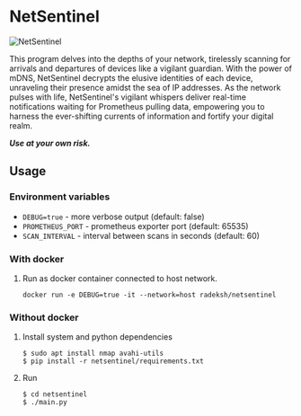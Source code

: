 # NetSentinel

![NetSentinel](https://static.wikia.nocookie.net/robotsupremacy/images/0/08/Squiddy.jpg "NetSentinel in action")

This program delves into the depths of your network, tirelessly scanning for arrivals and departures of devices like a vigilant guardian. With the power of mDNS, NetSentinel decrypts the elusive identities of each device, unraveling their presence amidst the sea of IP addresses. As the network pulses with life, NetSentinel's vigilant whispers deliver real-time notifications waiting for Prometheus pulling data, empowering you to harness the ever-shifting currents of information and fortify your digital realm.

**_Use at your own risk._**

## Usage

### Environment variables

- `DEBUG=true` - more verbose output (default: false)
- `PROMETHEUS_PORT` - prometheus exporter port (default: 65535)
- `SCAN_INTERVAL` - interval between scans in seconds (default: 60)

### With docker

1. Run as docker container connected to host network.

    ```
    docker run -e DEBUG=true -it --network=host radeksh/netsentinel
    ```

### Without docker

1. Install system and python dependencies

    ```
    $ sudo apt install nmap avahi-utils
    $ pip install -r netsentinel/requirements.txt
    ```

1. Run

    ```
    $ cd netsentinel
    $ ./main.py
    ```